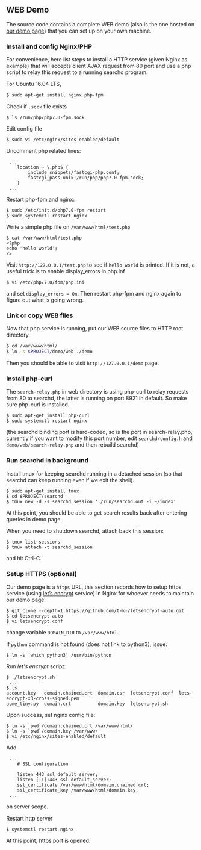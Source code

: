 ## WEB Demo
The source code contains a complete WEB demo (also is the one
hosted on [our demo page](https://approach0.xyz/demo/)) that
you can set up on your own machine.

### Install and config Nginx/PHP
For convenience, here list steps to install a HTTP service
(given Nginx as example) that will accepts client AJAX request
from 80 port and use a php script to relay this request to
a running searchd program.

For Ubuntu 16.04 LTS,
```sh
$ sudo apt-get install nginx php-fpm
```

Check if `.sock` file exists
```
$ ls /run/php/php7.0-fpm.sock
```

Edit config file
```
$ sudo vi /etc/nginx/sites-enabled/default
```

Uncomment php related lines:
```
 ...
	location ~ \.php$ {
		include snippets/fastcgi-php.conf;
		fastcgi_pass unix:/run/php/php7.0-fpm.sock;
	}
 ...
```

Restart php-fpm and nginx:
```
$ sudo /etc/init.d/php7.0-fpm restart
$ sudo systemctl restart nginx
```

Write a simple php file on `/var/www/html/test.php`
```
$ cat /var/www/html/test.php
<?php
echo 'hello world';
?>
```

Visit `http://127.0.0.1/test.php` to see if `hello world` is
printed. If it is not, a useful trick is to enable
display\_errors in php.inf
```
$ vi /etc/php/7.0/fpm/php.ini
```
and set `display_errors = On`. Then restart php-fpm and nginx
again to figure out what is going wrong.

### Link or copy WEB files
Now that php service is running, put our WEB source files to
HTTP root directory.

```sh
$ cd /var/www/html/
$ ln -s $PROJECT/demo/web ./demo
```

Then you should be able to visit `http://127.0.0.1/demo` page.

### Install php-curl
The `search-relay.php` in web directory is using php-curl to relay
requests from 80 to searchd, the latter is running on port 8921 in
default. So make sure php-curl is installed.
```
$ sudo apt-get install php-curl
$ sudo systemctl restart nginx
```

(the searchd binding port is hard-coded, so is the port in
search-relay.php, currently if you want to modify this port number,
edit `searchd/config.h` and `demo/web/search-relay.php` and then
rebuild searchd)

### Run searchd in background

Install tmux for keeping searchd running in a detached session
(so that searchd can keep running even if we exit the shell).
```
$ sudo apt-get install tmux
$ cd $PROJECT/searchd
$ tmux new -d -s searchd_session './run/searchd.out -i ~/index'
```

At this point, you should be able to get search results back after
entering queries in demo page.

When you need to shutdown searchd, attach back this session:
```
$ tmux list-sessions
$ tmux attach -t searchd_session
```
and hit Ctrl-C.

### Setup HTTPS (optional)
Our demo page is a `https` URL, this section records how to setup
https service (using [let’s encrypt](https://letsencrypt.org/)
service) in Nginx for whoever needs to maintain our demo page.
```
$ git clone --depth=1 https://github.com/t-k-/letsencrypt-auto.git
$ cd letsencrypt-auto
$ vi letsencrypt.conf
```
change variable `DOMAIN_DIR` to `/var/www/html`.

If `python` command is not found (does not link to python3), issue:
```
$ ln -s `which python3` /usr/bin/python
```

Run *let's encrypt* script:
```
$ ./letsencrypt.sh
 ...
$ ls
account.key   domain.chained.crt  domain.csr  letsencrypt.conf  lets-encrypt-x3-cross-signed.pem
acme_tiny.py  domain.crt          domain.key  letsencrypt.sh
```

Upon success, set nginx config file:
```
$ ln -s `pwd`/domain.chained.crt /var/www/html/
$ ln -s `pwd`/domain.key /var/www/
$ vi /etc/nginx/sites-enabled/default
```

Add
```
 ...
    # SSL configuration

    listen 443 ssl default_server;
    listen [::]:443 ssl default_server;
    ssl_certificate /var/www/html/domain.chained.crt;
    ssl_certificate_key /var/www/html/domain.key;
 ...
```
on server scope.

Restart http server
```
$ systemctl restart nginx
```

At this point, https port is opened.
